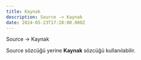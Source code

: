 ```yaml
---
title: Kaynak
description: Source -> Kaynak
date: 2024-05-23T17:28:00.000Z
---
```

Source -> Kaynak

Source sözcüğü yerine **Kaynak** sözcüğü kullanılabilir.
